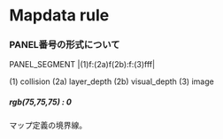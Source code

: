 
# Mapdata rule


### PANEL番号の形式について

PANEL_SEGMENT
|(1)f:(2a)f(2b):f:(3)fff|

(1)  collision
(2a) layer_depth
(2b) visual_depth
(3)  image

##### rgb(75,75,75) : 0
マップ定義の境界線。

